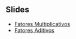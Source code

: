 ## Slides

- [Fatores Multiplicativos](https://valoristica.github.io/Fatores/01_FatoresMultiplicativos.html)
- [Fatores Aditivos](https://valoristica.github.io/Fatores/02_FatoresAditivos.html)
